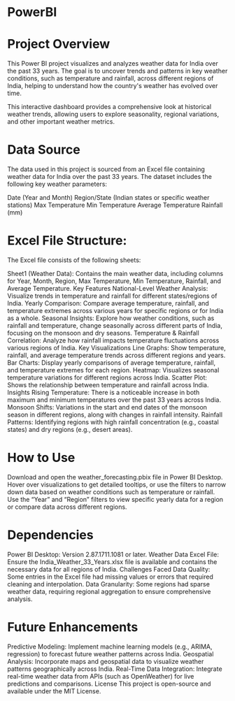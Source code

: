 # PowerBI
# Project Overview
This Power BI project visualizes and analyzes weather data for India over the past 33 years. The goal is to uncover trends and patterns in key weather conditions, such as temperature and rainfall, across different regions of India, helping to understand how the country's weather has evolved over time.

This interactive dashboard provides a comprehensive look at historical weather trends, allowing users to explore seasonality, regional variations, and other important weather metrics.

# Data Source
The data used in this project is sourced from an Excel file containing weather data for India over the past 33 years. The dataset includes the following key weather parameters:

Date (Year and Month)
Region/State (Indian states or specific weather stations)
Max Temperature
Min Temperature
Average Temperature
Rainfall (mm)

# Excel File Structure:
The Excel file consists of the following sheets:

Sheet1 (Weather Data): Contains the main weather data, including columns for Year, Month, Region, Max Temperature, Min Temperature, Rainfall, and Average Temperature.
Key Features
National-Level Weather Analysis: Visualize trends in temperature and rainfall for different states/regions of India.
Yearly Comparison: Compare average temperature, rainfall, and temperature extremes across various years for specific regions or for India as a whole.
Seasonal Insights: Explore how weather conditions, such as rainfall and temperature, change seasonally across different parts of India, focusing on the monsoon and dry seasons.
Temperature & Rainfall Correlation: Analyze how rainfall impacts temperature fluctuations across various regions of India.
Key Visualizations
Line Graphs: Show temperature, rainfall, and average temperature trends across different regions and years.
Bar Charts: Display yearly comparisons of average temperature, rainfall, and temperature extremes for each region.
Heatmap: Visualizes seasonal temperature variations for different regions across India.
Scatter Plot: Shows the relationship between temperature and rainfall across India.
Insights
Rising Temperature: There is a noticeable increase in both maximum and minimum temperatures over the past 33 years across India.
Monsoon Shifts: Variations in the start and end dates of the monsoon season in different regions, along with changes in rainfall intensity.
Rainfall Patterns: Identifying regions with high rainfall concentration (e.g., coastal states) and dry regions (e.g., desert areas).

# How to Use
Download and open the weather_forecasting.pbix file in Power BI Desktop.
Hover over visualizations to get detailed tooltips, or use the filters to narrow down data based on weather conditions such as temperature or rainfall.
Use the “Year” and “Region” filters to view specific yearly data for a region or compare data across different regions.

# Dependencies
Power BI Desktop: Version 2.87.1711.1081 or later.
Weather Data Excel File: Ensure the India_Weather_33_Years.xlsx file is available and contains the necessary data for all regions of India.
Challenges Faced
Data Quality: Some entries in the Excel file had missing values or errors that required cleaning and interpolation.
Data Granularity: Some regions had sparse weather data, requiring regional aggregation to ensure comprehensive analysis.

# Future Enhancements
Predictive Modeling: Implement machine learning models (e.g., ARIMA, regression) to forecast future weather patterns across India.
Geospatial Analysis: Incorporate maps and geospatial data to visualize weather patterns geographically across India.
Real-Time Data Integration: Integrate real-time weather data from APIs (such as OpenWeather) for live predictions and comparisons.
License
This project is open-source and available under the MIT License.
